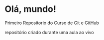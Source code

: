 # Olá, mundo!
 Primeiro Repositorio do Curso de Git e GitHub


repositório criado durante uma aula ao vivo 